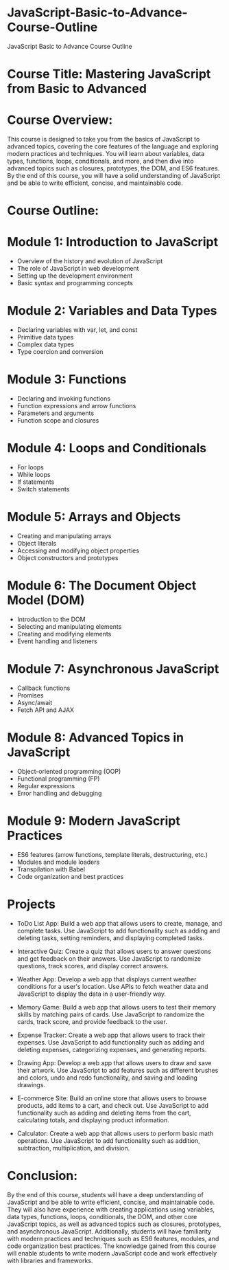 # JavaScript-Basic-to-Advance-Course-Outline
JavaScript Basic to Advance Course Outline

# Course Title: Mastering JavaScript from Basic to Advanced

# Course Overview:

This course is designed to take you from the basics of JavaScript to advanced topics, covering the core features of the language and exploring modern practices and techniques. You will learn about variables, data types, functions, loops, conditionals, and more, and then dive into advanced topics such as closures, prototypes, the DOM, and ES6 features. By the end of this course, you will have a solid understanding of JavaScript and be able to write efficient, concise, and maintainable code.

# Course Outline:

# Module 1: Introduction to JavaScript

- Overview of the history and evolution of JavaScript
- The role of JavaScript in web development
- Setting up the development environment
- Basic syntax and programming concepts

# Module 2: Variables and Data Types

- Declaring variables with var, let, and const
- Primitive data types
- Complex data types
- Type coercion and conversion

# Module 3: Functions

- Declaring and invoking functions
- Function expressions and arrow functions
- Parameters and arguments
- Function scope and closures

# Module 4: Loops and Conditionals

- For loops
- While loops
- If statements
- Switch statements

# Module 5: Arrays and Objects

- Creating and manipulating arrays
- Object literals
- Accessing and modifying object properties
- Object constructors and prototypes

# Module 6: The Document Object Model (DOM)

- Introduction to the DOM
- Selecting and manipulating elements
- Creating and modifying elements
- Event handling and listeners

# Module 7: Asynchronous JavaScript

- Callback functions
- Promises
- Async/await
- Fetch API and AJAX

# Module 8: Advanced Topics in JavaScript

- Object-oriented programming (OOP)
- Functional programming (FP)
- Regular expressions
- Error handling and debugging

# Module 9: Modern JavaScript Practices

- ES6 features (arrow functions, template literals, destructuring, etc.)
- Modules and module loaders
- Transpilation with Babel
- Code organization and best practices

# Projects

- ToDo List App: Build a web app that allows users to create, manage, and complete tasks. Use JavaScript to add functionality such as adding and deleting tasks, setting reminders, and displaying completed tasks.

- Interactive Quiz: Create a quiz that allows users to answer questions and get feedback on their answers. Use JavaScript to randomize questions, track scores, and display correct answers.

- Weather App: Develop a web app that displays current weather conditions for a user's location. Use APIs to fetch weather data and JavaScript to display the data in a user-friendly way.

- Memory Game: Build a web app that allows users to test their memory skills by matching pairs of cards. Use JavaScript to randomize the cards, track score, and provide feedback to the user.

- Expense Tracker: Create a web app that allows users to track their expenses. Use JavaScript to add functionality such as adding and deleting expenses, categorizing expenses, and generating reports.

- Drawing App: Develop a web app that allows users to draw and save their artwork. Use JavaScript to add features such as different brushes and colors, undo and redo functionality, and saving and loading drawings.

- E-commerce Site: Build an online store that allows users to browse products, add items to a cart, and check out. Use JavaScript to add functionality such as adding and deleting items from the cart, calculating totals, and displaying product information.

- Calculator: Create a web app that allows users to perform basic math operations. Use JavaScript to add functionality such as addition, subtraction, multiplication, and division.

# Conclusion:
By the end of this course, students will have a deep understanding of JavaScript and be able to write efficient, concise, and maintainable code. They will also have experience with creating applications using variables, data types, functions, loops, conditionals, the DOM, and other core JavaScript topics, as well as advanced topics such as closures, prototypes, and asynchronous JavaScript. Additionally, students will have familiarity with modern practices and techniques such as ES6 features, modules, and code organization best practices. The knowledge gained from this course will enable students to write modern JavaScript code and work effectively with libraries and frameworks.
